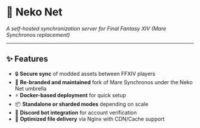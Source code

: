 # 🐾 Neko Net
*A self-hosted synchronization server for Final Fantasy XIV (Mare Synchronos replacement)*  


---

## ✨ Features
- 🔒 **Secure sync** of modded assets between FFXIV players  
- 🐾 **Re-branded and maintained** fork of Mare Synchronos under the Neko Net umbrella  
- ⚡ **Docker-based deployment** for quick setup  
- 📦 **Standalone or sharded modes** depending on scale  
- 🤖 **Discord bot integration** for account verification  
- 📂 **Optimized file delivery** via Nginx with CDN/Cache support  

